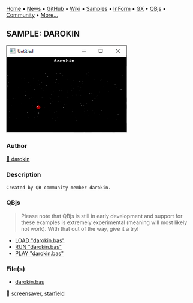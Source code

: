 [Home](https://qb64.com) • [News](../../news.md) • [GitHub](https://github.com/QB64Official/qb64) • [Wiki](https://github.com/QB64Official/qb64/wiki) • [Samples](../../samples.md) • [InForm](../../inform.md) • [GX](../../gx.md) • [QBjs](../../qbjs.md) • [Community](../../community.md) • [More...](../../more.md)

## SAMPLE: DAROKIN

![screenshot.png](img/screenshot.png)

### Author

[🐝 darokin](../darokin.md) 

### Description

```text
Created by QB community member darokin.
```

### QBjs

> Please note that QBjs is still in early development and support for these examples is extremely experimental (meaning will most likely not work). With that out of the way, give it a try!

* [LOAD "darokin.bas"](https://v6p9d9t4.ssl.hwcdn.net/html/6022890/index.html?src=https://qb64.com/samples/darokin/src/darokin.bas)
* [RUN "darokin.bas"](https://v6p9d9t4.ssl.hwcdn.net/html/6022890/index.html?mode=auto&src=https://qb64.com/samples/darokin/src/darokin.bas)
* [PLAY "darokin.bas"](https://v6p9d9t4.ssl.hwcdn.net/html/6022890/index.html?mode=play&src=https://qb64.com/samples/darokin/src/darokin.bas)

### File(s)

* [darokin.bas](src/darokin.bas)

🔗 [screensaver](../screensaver.md), [starfield](../starfield.md)
